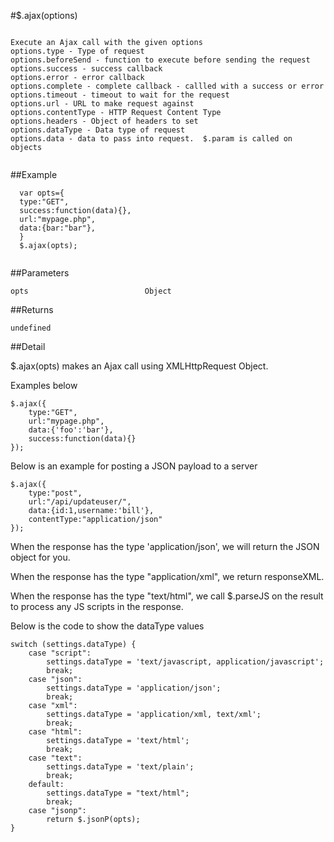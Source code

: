 #$.ajax(options)

```

Execute an Ajax call with the given options
options.type - Type of request
options.beforeSend - function to execute before sending the request
options.success - success callback
options.error - error callback
options.complete - complete callback - callled with a success or error
options.timeout - timeout to wait for the request
options.url - URL to make request against
options.contentType - HTTP Request Content Type
options.headers - Object of headers to set
options.dataType - Data type of request
options.data - data to pass into request.  $.param is called on objects
  
```

##Example

```
  var opts={
  type:"GET",
  success:function(data){},
  url:"mypage.php",
  data:{bar:"bar"},
  }
  $.ajax(opts);
  
```


##Parameters

```
opts                          Object

```

##Returns

```
undefined
```

##Detail

$.ajax(opts) makes an Ajax call using XMLHttpRequest Object.

Examples below

```
$.ajax({
    type:"GET",
    url:"mypage.php",
    data:{'foo':'bar'},
    success:function(data){}
});
```

Below is an example for posting a JSON payload to a server

```
$.ajax({
    type:"post",
    url:"/api/updateuser/",
    data:{id:1,username:'bill'},
    contentType:"application/json"
});
```

When the response has the type 'application/json', we will return the JSON object for you.

When the response has the type "application/xml", we return responseXML.

When the response has the type "text/html", we call $.parseJS on the result to process any JS scripts in the response.

Below is the code to show the dataType values

```
switch (settings.dataType) {
    case "script":
        settings.dataType = 'text/javascript, application/javascript';
        break;
    case "json":
        settings.dataType = 'application/json';
        break;
    case "xml":
        settings.dataType = 'application/xml, text/xml';
        break;
    case "html":
        settings.dataType = 'text/html';
        break;
    case "text":
        settings.dataType = 'text/plain';
        break;
    default:
        settings.dataType = "text/html";
        break;
    case "jsonp":
        return $.jsonP(opts);
}
```